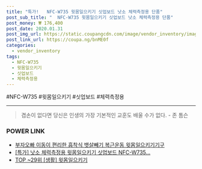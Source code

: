 ```yaml
--- 
title: "특가!   NFC-W735 윗몸일으키기 싯업보드 낫소 체력측정용 단품" 
post_sub_title: "  NFC-W735 윗몸일으키기 싯업보드 낫소 체력측정용 단품" 
post_money: ₩ 176,400 
post_date: 2020.01.31 
post_img_url: https://static.coupangcdn.com/image/vendor_inventory/images/2018/08/28/15/6/d7325bc7-8df7-42bd-8488-ded474bc0cee.jpg 
post_link_url: https://coupa.ng/bnME0f 
categories: 
  - vendor_inventory 
tags: 
  - NFC-W735 
  - 윗몸일으키기 
  - 싯업보드 
  - 체력측정용 
--- 
```

  #NFC-W735 #윗몸일으키기 #싯업보드 #체력측정용 
<hr> 

> 겸손이 없다면 당신은 인생의 가장 기본적인 교훈도 배울 수가 없다. - 존 톰슨 


### POWER LINK

* <a href="https://blog.naver.com/fasyy4321/221792181384" target="_blank">부자오빠 이동이 편리한 흡착식 뱃살빼기 복근운동 윗몸일으키기기구</a>
* <a href="https://blog.naver.com/santokki14/221791040141" target="_blank">[특가] 낫소 체력측정용 윗몸일으키기 싯업보드 NFC-W735...</a>
* <a href="https://blog.naver.com/an0733/221790886718" target="_blank"> TOP ~29위 [생활] 윗몸일으키기</a>

